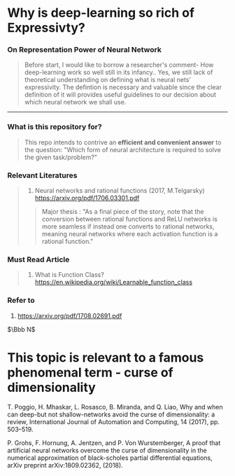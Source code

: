 
# Why is deep-learning so rich of Expressivty?

### On Representation Power of Neural Network
> Before start, I would like to borrow a researcher's comment- How deep-learning work so well still in its infancy.. Yes, we still lack of theoretical understanding on defining what is neural nets' expressivity. The defintion is necessary and valuable since the clear definition of it will provides useful guidelines to our decision about which neural network we shall use.
----

### What is this repository for?
> This repo intends to contrive an **efficient and convenient answer** to the question: "Which form of neural architecture is required to solve the given task/problem?"  

### Relevant Literatures

> 1. Neural networks and rational functions (2017, M.Telgarsky) https://arxiv.org/pdf/1706.03301.pdf <br/>
>> Major thesis :  "As a final piece of the story, note that the conversion between rational functions and ReLU networks is more seamless if instead one converts to rational networks, meaning neural networks where each activation function is a rational
function."


### Must Read Article 
> 1. What is Function Class?
https://en.wikipedia.org/wiki/Learnable_function_class


### Refer to
1. https://arxiv.org/pdf/1708.02691.pdf


$\Bbb N$

# This topic is relevant to a famous phenomenal term - curse of dimensionality

T. Poggio, H. Mhaskar, L. Rosasco, B. Miranda, and Q. Liao, Why and when can deep-but
not shallow-networks avoid the curse of dimensionality: a review, International Journal of
Automation and Computing, 14 (2017), pp. 503–519.

P. Grohs, F. Hornung, A. Jentzen, and P. Von Wurstemberger, A proof that artificial
neural networks overcome the curse of dimensionality in the numerical approximation of
black-scholes partial differential equations, arXiv preprint arXiv:1809.02362, (2018).
